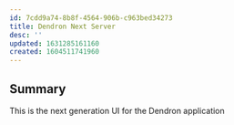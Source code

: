 ```yaml
---
id: 7cdd9a74-8b8f-4564-906b-c963bed34273
title: Dendron Next Server
desc: ''
updated: 1631285161160
created: 1604511741960
---
```


## Summary

This is the next generation UI for the Dendron application

<!-- ## Working with the Dendron Engine

If your working with the Dendron Engine (eg. fetching notes, config or schemas), you'll need to start an instance of the engine.

First, install the Dendron CLI
![[dendron.topic.cli#installation,1:#*]]

For development, you may want to use `npm link` inside `packages/dendron-cli` instead so that the engine has any changes you made.

Next, use the `launchEngineServer` command to start the server to an existing workspace

```
LOG_DST=/tmp/server.txt LOG_LEVEL=debug dendron-cli launchEngineServer --port 3005 --wsRoot ~/Dendron/
```

Then, inside another terminal, go to `packages/dendron-next-server`.

Create an `.env.local` file under `dendron-next-server` and add the following:

```
ENGINE_ENDPOINT_PORT=3005
```

Run `yarn dev` within the same folder to start the next server.
 -->
